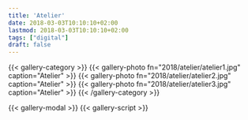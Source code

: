 ```yaml
---
title: 'Atelier'
date: 2018-03-03T10:10:10+02:00
lastmod: 2018-03-03T10:10:10+02:00
tags: ["digital"]
draft: false
---
```

{{< gallery-category >}}
    {{< gallery-photo fn="2018/atelier/atelier1.jpg" caption="Atelier" >}}
    {{< gallery-photo fn="2018/atelier/atelier2.jpg" caption="Atelier" >}}
    {{< gallery-photo fn="2018/atelier/atelier3.jpg" caption="Atelier" >}}
{{< /gallery-category >}}

{{< gallery-modal >}}
{{< gallery-script >}}

